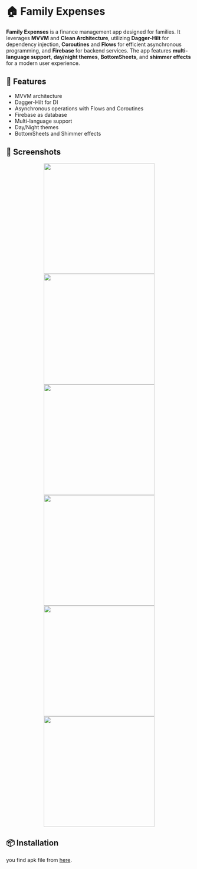 # 🏠 Family Expenses

**Family Expenses** is a finance management app designed for families. It leverages **MVVM** and **Clean Architecture**, utilizing **Dagger-Hilt** for dependency injection, **Coroutines** and **Flows** for efficient asynchronous programming, and **Firebase** for backend services. The app features **multi-language support**, **day/night themes**, **BottomSheets**, and **shimmer effects** for a modern user experience.

## 🚀 Features
- MVVM architecture
- Dagger-Hilt for DI
- Asynchronous operations with Flows and Coroutines
- Firebase as database
- Multi-language support
- Day/Night themes
- BottomSheets and Shimmer effects

## 📸 Screenshots
<p align="center">
  <img src="https://github.com/BoburjonMurodov/Family_Expenses/blob/main/Apple iPhone 11 Pro Max Screenshot 1.png" width="300"/>
  <img src="https://github.com/BoburjonMurodov/Family_Expenses/blob/main/Apple iPhone 11 Pro Max Screenshot 2.png" width="300"/>
  <img src="https://github.com/BoburjonMurodov/Family_Expenses/blob/main/Apple iPhone 11 Pro Max Screenshot 3.png" width="300"/>
  <img src="https://github.com/BoburjonMurodov/Family_Expenses/blob/main/Apple iPhone 11 Pro Max Screenshot 4.png" width="300"/>
  <img src="https://github.com/BoburjonMurodov/Family_Expenses/blob/main/Apple iPhone 11 Pro Max Screenshot 5.png" width="300"/>
  <img src="https://github.com/BoburjonMurodov/Family_Expenses/blob/main/Apple iPhone 11 Pro Max Screenshot 6.png" width="300"/>
</p>

## 📦 Installation
you find apk file from [here](./app-debug.apk).
